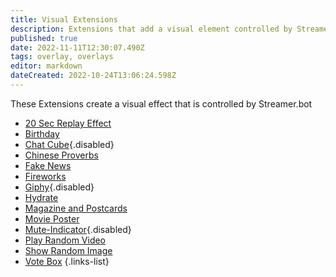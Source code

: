 ```yaml
---
title: Visual Extensions
description: Extensions that add a visual element controlled by Streamer.bot
published: true
date: 2022-11-11T12:30:07.490Z
tags: overlay, overlays
editor: markdown
dateCreated: 2022-10-24T13:06:24.598Z
---
```


These Extensions create a visual effect that is controlled by Streamer.bot

- [20 Sec Replay Effect](/extensions/20-sec-instant-replay)
- [Birthday](/extensions/birthday-extension)
- [Chat Cube](/extensions/chat-cube){.disabled}
- [Chinese Proverbs](/extensions/chinese-proverbs)
- [Fake News](/extensions/fake-news-overlay)
- [Fireworks](/extensions/fireworks)
- [Giphy](/extensions/giphy){.disabled}
- [Hydrate](/extensions/hydrate-redeem)
- [Magazine and Postcards](/extensions/pics-to-magazine-postcard-newspaper)
- [Movie Poster](/extensions/movie-poster)
- [Mute-Indicator](/extensions/Mute-Indicator){.disabled}
- [Play Random Video](/extensions/play-random-video-from-folder)
- [Show Random Image](/extensions/display-random-image-from-folder-in-obs-image-source)
- [Vote Box](/extensions/vote-box)
  {.links-list}